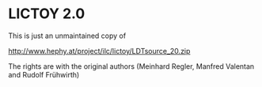 # LICTOY 2.0

This is just an unmaintained copy of 

  http://www.hephy.at/project/ilc/lictoy/LDTsource_20.zip

The rights are with the original authors (Meinhard Regler, Manfred Valentan and Rudolf Frühwirth)

